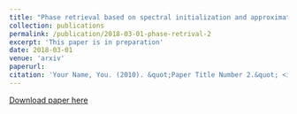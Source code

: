 ```yaml
---
title: "Phase retrieval based on spectral initialization and approximate message passing"
collection: publications
permalink: /publication/2018-03-01-phase-retrival-2
excerpt: 'This paper is in preparation'
date: 2018-03-01
venue: 'arxiv'
paperurl: 
citation: 'Your Name, You. (2010). &quot;Paper Title Number 2.&quot; <i>Journal 1</i>. 1(2).'
---
```


[Download paper here](http://academicpages.github.io/files/paper2.pdf)

